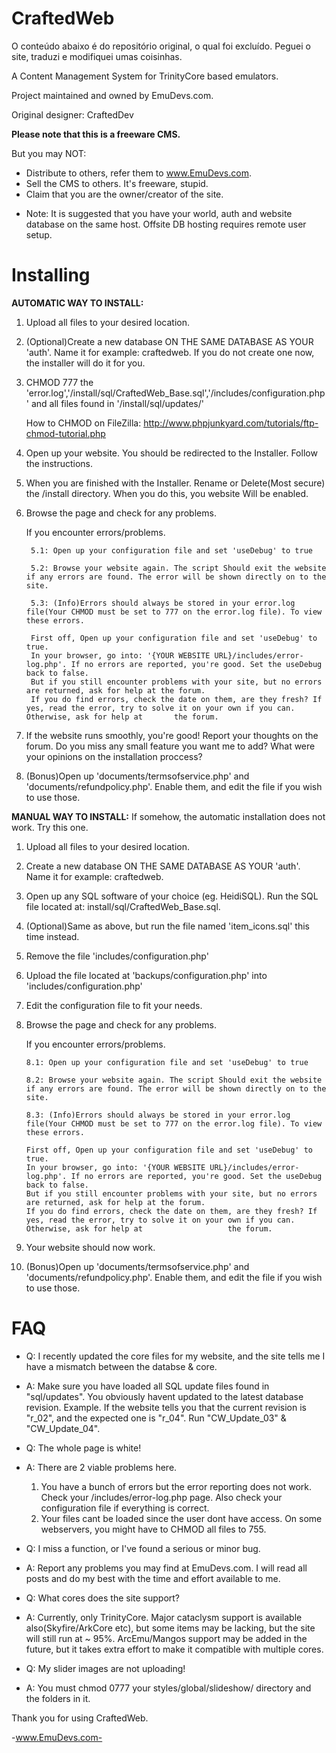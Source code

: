 # CraftedWeb

O conteúdo abaixo é do repositório original, o qual foi excluído. Peguei o site, traduzi e modifiquei umas coisinhas.


A Content Management System for TrinityCore based emulators.

Project maintained and owned by EmuDevs.com.

Original designer: CraftedDev


**Please note that this is a freeware CMS.**

But you may NOT:
  - Distribute to others, refer them to www.EmuDevs.com.
  - Sell the CMS to others. It's freeware, stupid.
  - Claim that you are the owner/creator of the site.

 
 * Note: It is suggested that you have your world, auth and website database on the same host.
         Offsite DB hosting requires remote user setup.

# Installing

**AUTOMATIC WAY TO INSTALL:**
1. Upload all files to your desired location.

2. (Optional)Create a new database ON THE SAME DATABASE AS YOUR 'auth'. Name it for example: craftedweb. If you do not create one now, the installer will do it for you.

3. CHMOD 777 the 'error.log','/install/sql/CraftedWeb_Base.sql','/includes/configuration.php' and all files found in '/install/sql/updates/'

	How to CHMOD on FileZilla: http://www.phpjunkyard.com/tutorials/ftp-chmod-tutorial.php

4. Open up your website. You should be redirected to the Installer. Follow the instructions.

5. When you are finished with the Installer. Rename or Delete(Most secure) the /install directory. When you do this, you website Will be enabled.

6. Browse the page and check for any problems. 

	If you encounter errors/problems.
	
		5.1: Open up your configuration file and set 'useDebug' to true
		
		5.2: Browse your website again. The script Should exit the website if any errors are found. The error will be shown directly on to the site.
		
		5.3: (Info)Errors should always be stored in your error.log file(Your CHMOD must be set to 777 on the error.log file). To view these errors. 
		
		First off, Open up your configuration file and set 'useDebug' to true.
		In your browser, go into: '{YOUR WEBSITE URL}/includes/error-log.php'. If no errors are reported, you're good. Set the useDebug back to false. 
		But if you still encounter problems with your site, but no errors are returned, ask for help at the forum.
		If you do find errors, check the date on them, are they fresh? If yes, read the error, try to solve it on your own if you can. Otherwise, ask for help at 		the forum. 

7. If the website runs smoothly, you're good! Report your thoughts on the forum. Do you miss any small feature you want me to add? What were your opinions on the installation proccess? 

8. (Bonus)Open up 'documents/termsofservice.php' and 'documents/refundpolicy.php'. Enable them, and edit the file if you wish to use those.

**MANUAL WAY TO INSTALL:**
If somehow, the automatic installation does not work. Try this one.

 1. Upload all files to your desired location.
 
 2. Create a new database ON THE SAME DATABASE AS YOUR 'auth'. Name it for example: craftedweb.
 
 3. Open up any SQL software of your choice (eg. HeidiSQL). Run the SQL file located at: install/sql/CraftedWeb_Base.sql.
 
 4. (Optional)Same as above, but run the file named 'item_icons.sql' this time instead.
 
 5. Remove the file 'includes/configuration.php'
 
 6. Upload the file located at 'backups/configuration.php' into 'includes/configuration.php'
 
 7. Edit the configuration file to fit your needs.
 
 8. Browse the page and check for any problems. 

	If you encounter errors/problems.
	
		8.1: Open up your configuration file and set 'useDebug' to true
		
		8.2: Browse your website again. The script Should exit the website if any errors are found. The error will be shown directly on to the site.
		
		8.3: (Info)Errors should always be stored in your error.log file(Your CHMOD must be set to 777 on the error.log file). To view these errors.
		
		First off, Open up your configuration file and set 'useDebug' to true.
		In your browser, go into: '{YOUR WEBSITE URL}/includes/error-log.php'. If no errors are reported, you're good. Set the useDebug back to false. 
		But if you still encounter problems with your site, but no errors are returned, ask for help at the forum.
		If you do find errors, check the date on them, are they fresh? If yes, read the error, try to solve it on your own if you can. Otherwise, ask for help at 					the forum. 

9. Your website should now work.	

10. (Bonus)Open up 'documents/termsofservice.php' and 'documents/refundpolicy.php'. Enable them, and edit the file if you wish to use those.	


# FAQ

* Q: I recently updated the core files for my website, and the site tells me I have a mismatch between the databse & core.
* A: Make sure you have loaded all SQL update files found in "sql/updates". You obviously havent updated to the latest database revision.
	Example. If the website tells you that the current revision is "r_02", and the expected one is "r_04". Run "CW_Update_03" & "CW_Update_04".

	
* Q: The whole page is white!
* A: There are 2 viable problems here.
	1. You have a bunch of errors but the error reporting does not work. Check your /includes/error-log.php page. Also check your configuration file if everything is   correct.
	2. Your files cant be loaded since the user dont have access. On some webservers, you might have to CHMOD all files to 755.
   
   
* Q: I miss a function, or I've found a serious or minor bug.
* A: Report any problems you may find at EmuDevs.com. I will read all posts and do my best with the time and effort available to me.


* Q: What cores does the site support?
* A: Currently, only TrinityCore. Major cataclysm support is available also(Skyfire/ArkCore etc), but some items may be lacking, but the site will still run at ~ 95%.
	ArcEmu/Mangos support may be added in the future, but it takes extra effort to make it compatible with multiple cores.


* Q: My slider images are not uploading!
* A: You must chmod 0777 your styles/global/slideshow/ directory and the folders in it.


Thank you for using CraftedWeb.

-www.EmuDevs.com-
